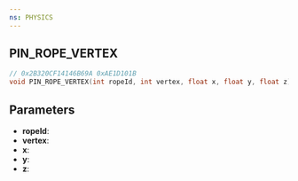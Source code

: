 ```yaml
---
ns: PHYSICS
---
```

## PIN_ROPE_VERTEX

```c
// 0x2B320CF14146B69A 0xAE1D101B
void PIN_ROPE_VERTEX(int ropeId, int vertex, float x, float y, float z);
```


## Parameters
* **ropeId**: 
* **vertex**: 
* **x**: 
* **y**: 
* **z**: 

